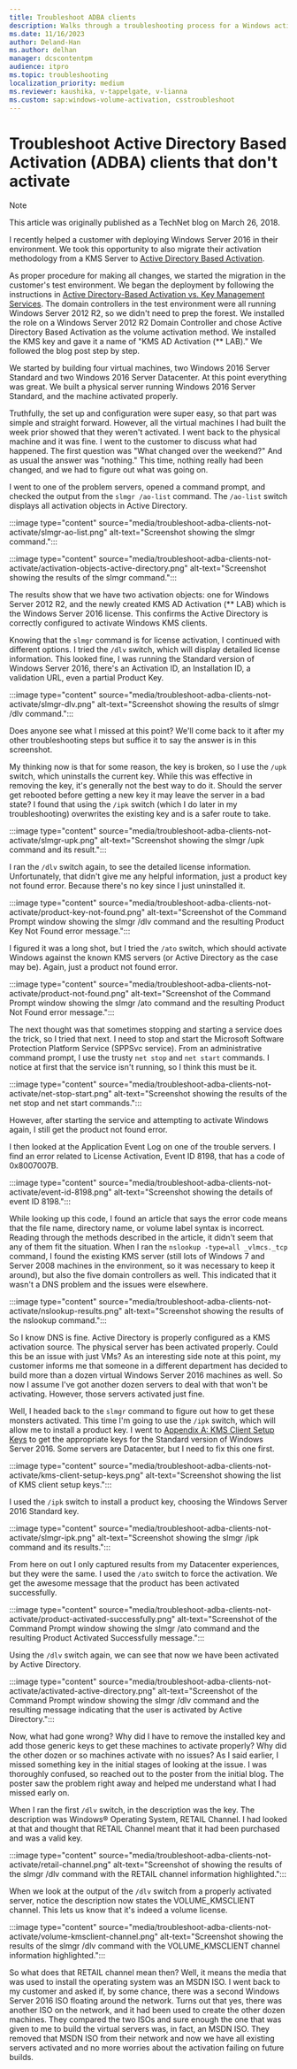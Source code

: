 ```yaml
---
title: Troubleshoot ADBA clients
description: Walks through a troubleshooting process for a Windows activation issue.
ms.date: 11/16/2023
author: Deland-Han
ms.author: delhan
manager: dcscontentpm
audience: itpro
ms.topic: troubleshooting
localization_priority: medium
ms.reviewer: kaushika, v-tappelgate, v-lianna
ms.custom: sap:windows-volume-activation, csstroubleshoot
---
```

# Troubleshoot Active Directory Based Activation (ADBA) clients that don't activate

> [!NOTE]
> This article was originally published as a TechNet blog on March 26, 2018.

I recently helped a customer with deploying Windows Server 2016 in their environment. We took this opportunity to also migrate their activation methodology from a KMS Server to [Active Directory Based Activation](/previous-versions/windows/hh852637(v=win.10)).

As proper procedure for making all changes, we started the migration in the customer's test environment. We began the deployment by following the instructions in [Active Directory-Based Activation vs. Key Management Services](https://techcommunity.microsoft.com/t5/Core-Infrastructure-and-Security/Active-Directory-Based-Activation-vs-Key-Management-Services/ba-p/256016). The domain controllers in the test environment were all running Windows Server 2012 R2, so we didn't need to prep the forest. We installed the role on a Windows Server 2012 R2 Domain Controller and chose Active Directory Based Activation as the volume activation method. We installed the KMS key and gave it a name of "KMS AD Activation (\*\* LAB)." We followed the blog post step by step.

We started by building four virtual machines, two Windows 2016 Server Standard and two Windows 2016 Server Datacenter. At this point everything was great. We built a physical server running Windows 2016 Server Standard, and the machine activated properly.

Truthfully, the set up and configuration were super easy, so that part was simple and straight forward. However, all the virtual machines I had built the week prior showed that they weren't activated. I went back to the physical machine and it was fine. I went to the customer to discuss what had happened. The first question was "What changed over the weekend?" And as usual the answer was "nothing." This time, nothing really had been changed, and we had to figure out what was going on.

I went to one of the problem servers, opened a command prompt, and checked the output from the `slmgr /ao-list` command. The `/ao-list` switch displays all activation objects in Active Directory.

:::image type="content" source="media/troubleshoot-adba-clients-not-activate/slmgr-ao-list.png" alt-text="Screenshot showing the slmgr command.":::

:::image type="content" source="media/troubleshoot-adba-clients-not-activate/activation-objects-active-directory.png" alt-text="Screenshot showing the results of the slmgr command.":::

The results show that we have two activation objects: one for Windows Server 2012 R2, and the newly created KMS AD Activation (\*\* LAB) which is the Windows Server 2016 license. This confirms the Active Directory is correctly configured to activate Windows KMS clients.

Knowing that the `slmgr` command is for license activation, I continued with different options. I tried the `/dlv` switch, which will display detailed license information. This looked fine, I was running the Standard version of Windows Server 2016, there's an Activation ID, an Installation ID, a validation URL, even a partial Product Key.

:::image type="content" source="media/troubleshoot-adba-clients-not-activate/slmgr-dlv.png" alt-text="Screenshot showing the results of slmgr /dlv command.":::

Does anyone see what I missed at this point? We'll come back to it after my other troubleshooting steps but suffice it to say the answer is in this screenshot.

My thinking now is that for some reason, the key is broken, so I use the `/upk` switch, which uninstalls the current key. While this was effective in removing the key, it's generally not the best way to do it. Should the server get rebooted before getting a new key it may leave the server in a bad state? I found that using the `/ipk` switch (which I do later in my troubleshooting) overwrites the existing key and is a safer route to take.

:::image type="content" source="media/troubleshoot-adba-clients-not-activate/slmgr-upk.png" alt-text="Screenshot showing the slmgr /upk command and its result.":::

I ran the `/dlv` switch again, to see the detailed license information. Unfortunately, that didn't give me any helpful information, just a product key not found error. Because there's no key since I just uninstalled it.

:::image type="content" source="media/troubleshoot-adba-clients-not-activate/product-key-not-found.png" alt-text="Screenshot of the Command Prompt window showing the slmgr /dlv command and the resulting Product Key Not Found error message.":::

I figured it was a long shot, but I tried the `/ato` switch, which should activate Windows against the known KMS servers (or Active Directory as the case may be). Again, just a product not found error.

:::image type="content" source="media/troubleshoot-adba-clients-not-activate/product-not-found.png" alt-text="Screenshot of the Command Prompt window showing the slmgr /ato command and the resulting Product Not Found error message.":::

The next thought was that sometimes stopping and starting a service does the trick, so I tried that next. I need to stop and start the Microsoft Software Protection Platform Service (SPPSvc service). From an administrative command prompt, I use the trusty `net stop` and `net start` commands. I notice at first that the service isn't running, so I think this must be it.

:::image type="content" source="media/troubleshoot-adba-clients-not-activate/net-stop-start.png" alt-text="Screenshot showing the results of the net stop and net start commands.":::

However, after starting the service and attempting to activate Windows again, I still get the product not found error.

I then looked at the Application Event Log on one of the trouble servers. I find an error related to License Activation, Event ID 8198, that has a code of 0x8007007B.

:::image type="content" source="media/troubleshoot-adba-clients-not-activate/event-id-8198.png" alt-text="Screenshot showing the details of event ID 8198.":::

While looking up this code, I found an article that says the error code means that the file name, directory name, or volume label syntax is incorrect. Reading through the methods described in the article, it didn't seem that any of them fit the situation. When I ran the `nslookup -type=all _vlmcs._tcp` command, I found the existing KMS server (still lots of Windows 7 and Server 2008 machines in the environment, so it was necessary to keep it around), but also the five domain controllers as well. This indicated that it wasn't a DNS problem and the issues were elsewhere.

:::image type="content" source="media/troubleshoot-adba-clients-not-activate/nslookup-results.png" alt-text="Screenshot showing the results of the nslookup command.":::

So I know DNS is fine. Active Directory is properly configured as a KMS activation source. The physical server has been activated properly. Could this be an issue with just VMs? As an interesting side note at this point, my customer informs me that someone in a different department has decided to build more than a dozen virtual Windows Server 2016 machines as well. So now I assume I've got another dozen servers to deal with that won't be activating. However, those servers activated just fine.

Well, I headed back to the `slmgr` command to figure out how to get these monsters activated. This time I'm going to use the `/ipk` switch, which will allow me to install a product key. I went to [Appendix A: KMS Client Setup Keys](/previous-versions/windows/it-pro/windows-server-2012-r2-and-2012/jj612867(v=ws.11)) to get the appropriate keys for the Standard version of Windows Server 2016. Some servers are Datacenter, but I need to fix this one first.

:::image type="content" source="media/troubleshoot-adba-clients-not-activate/kms-client-setup-keys.png" alt-text="Screenshot showing the list of KMS client setup keys.":::

I used the `/ipk` switch to install a product key, choosing the Windows Server 2016 Standard key.

:::image type="content" source="media/troubleshoot-adba-clients-not-activate/slmgr-ipk.png" alt-text="Screenshot showing the slmgr /ipk command and its results.":::

From here on out I only captured results from my Datacenter experiences, but they were the same. I used the `/ato` switch to force the activation. We get the awesome message that the product has been activated successfully.

:::image type="content" source="media/troubleshoot-adba-clients-not-activate/product-activated-successfully.png" alt-text="Screenshot of the Command Prompt window showing the slmgr /ato command and the resulting Product Activated Successfully message.":::

Using the `/dlv` switch again, we can see that now we have been activated by Active Directory.

:::image type="content" source="media/troubleshoot-adba-clients-not-activate/activated-active-directory.png" alt-text="Screenshot of the Command Prompt window showing the slmgr /dlv command and the resulting message indicating that the user is activated by Active Directory.":::

Now, what had gone wrong? Why did I have to remove the installed key and add those generic keys to get these machines to activate properly? Why did the other dozen or so machines activate with no issues? As I said earlier, I missed something key in the initial stages of looking at the issue. I was thoroughly confused, so reached out to the poster from the initial blog. The poster saw the problem right away and helped me understand what I had missed early on.

When I ran the first `/dlv` switch, in the description was the key. The description was Windows&reg; Operating System, RETAIL Channel. I had looked at that and thought that RETAIL Channel meant that it had been purchased and was a valid key.

:::image type="content" source="media/troubleshoot-adba-clients-not-activate/retail-channel.png" alt-text="Screenshot of showing the results of the slmgr /dlv command with the RETAIL channel information highlighted.":::

When we look at the output of the `/dlv` switch from a properly activated server, notice the description now states the VOLUME_KMSCLIENT channel. This lets us know that it's indeed a volume license.

:::image type="content" source="media/troubleshoot-adba-clients-not-activate/volume-kmsclient-channel.png" alt-text="Screenshot showing the results of the slmgr /dlv command with the VOLUME_KMSCLIENT channel information highlighted.":::

So what does that RETAIL channel mean then? Well, it means the media that was used to install the operating system was an MSDN ISO. I went back to my customer and asked if, by some chance, there was a second Windows Server 2016 ISO floating around the network. Turns out that yes, there was another ISO on the network, and it had been used to create the other dozen machines. They compared the two ISOs and sure enough the one that was given to me to build the virtual servers was, in fact, an MSDN ISO. They removed that MSDN ISO from their network and now we have all existing servers activated and no more worries about the activation failing on future builds.
